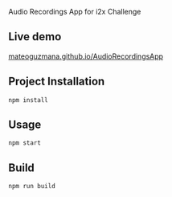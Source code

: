 Audio Recordings App for i2x Challenge

Live demo
---

[mateoguzmana.github.io/AudioRecordingsApp](https://mateoguzmana.github.io/AudioRecordingsApp/)



Project Installation
---

`npm install`


Usage
---

`npm start`


Build
---

`npm run build`
